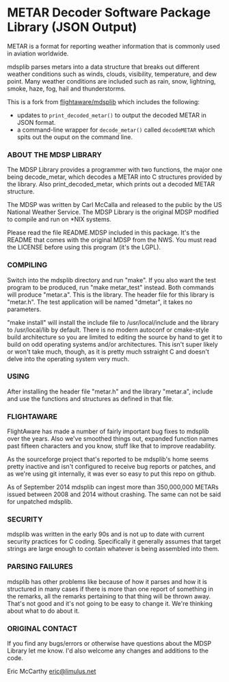 METAR Decoder Software Package Library (JSON Output)
===

METAR is a format for reporting weather information that is commonly used in aviation worldwide.

mdsplib parses metars into a data structure that breaks out different weather conditions such as winds, clouds, visibility, temperature, and dew point.  Many weather conditions are included such as rain, snow, lightning, smoke, haze, fog, hail and thunderstorms.

This is a fork from [flightaware/mdsplib](https://github.com/flightaware/mdsplib) which includes the following:

  - updates to `print_decoded_metar()` to output the decoded METAR in JSON format. 
  - a command-line wrapper for `decode_metar()` called `decodeMETAR` which spits out the ouput on the command line. 

### ABOUT THE MDSP LIBRARY

The MDSP Library provides a programmer with two functions, the major one being decode_metar, which decodes a METAR into C structures provided by the library. Also print_decoded_metar, which prints out a decoded METAR structure.

The MDSP was written by Carl McCalla and released to the public by the US National Weather Service. The MDSP Library is the original MDSP modified to compile and run on *NIX systems.

Please read the file README.MDSP included in this package. It's the README that comes with the original MDSP from the NWS. You must read the LICENSE before using this program (it's the LGPL).

### COMPILING

Switch into the mdsplib directory and run "make". If you also want the test program to be produced, run "make metar_test" instead. Both commands will produce "metar.a". This is the library. The header file for this library is "metar.h". The test application will be named "dmetar", it takes no parameters.

"make install" will install the include file to /usr/local/include and the library to /usr/local/lib by default.  There is no modern autoconf or cmake-style build architecture so you are limited to editing the source by hand to get it to build on odd operating systems and/or architectures.  This isn't super likely or won't take much, though, as it is pretty much sstraight C and doesn't delve into the operating system very much.

### USING

After installing the header file "metar.h" and the library "metar.a", include and use the functions and structures as defined in that file.

### FLIGHTAWARE

FlightAware has made a number of fairly important bug fixes to mdsplib over the years.  Also we've smoothed things out, expanded function names past fifteen characters and you know, stuff like that to improve readability.

As the sourceforge project that's reported to be mdsplib's home seems pretty inactive and isn't configured to receive bug reports or patches, and as we're using git internally, it was ever so easy to put this repo on github.

As of September 2014 mdsplib can ingest more than 350,000,000 METARs issued between 2008 and 2014 without crashing.  The same can not be said for unpatched mdsplib.

### SECURITY

mdsplib was written in the early 90s and is not up to date with current security practices for C coding.  Specifically it generally assumes that target strings are large enough to contain whatever is being assembled into them.

### PARSING FAILURES

mdsplib has other problems like because of how it parses and how it is structured in many cases if there is more than one report of something in the remarks, all the remarks pertaining to that thing will be thrown away.  That's not good and it's not going to be easy to change it.  We're thinking about what to do about it.

### ORIGINAL CONTACT

If you find any bugs/errors or otherwise have questions about the MDSP Library let me know. I'd also welcome any changes and additions to the code.

Eric McCarthy <eric@limulus.net>



